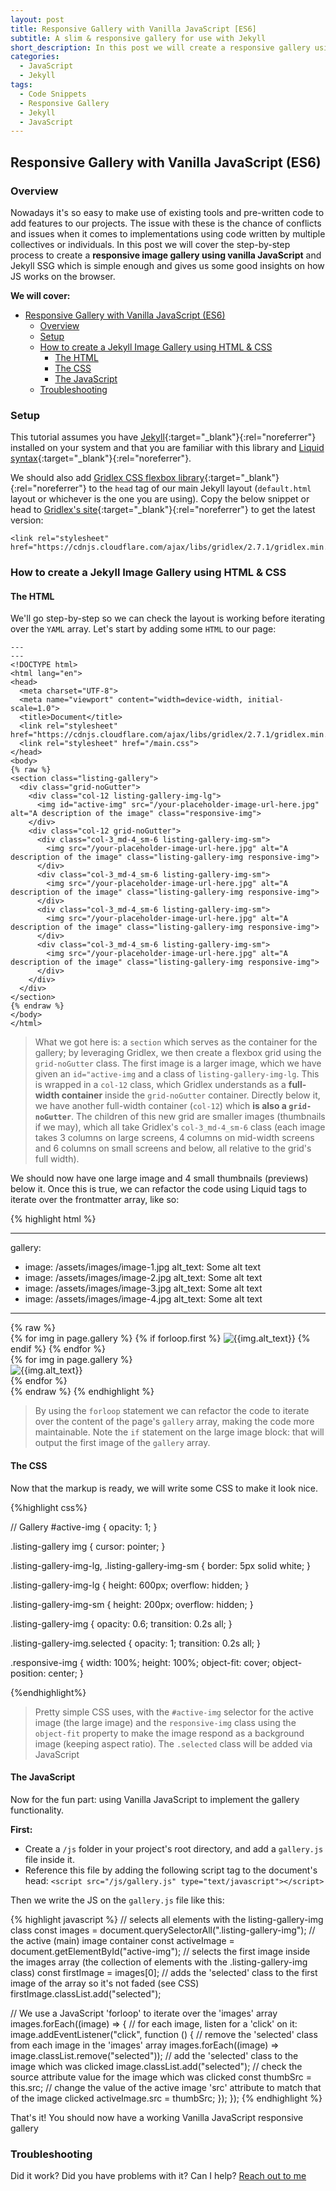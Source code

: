 ```yaml
---
layout: post
title: Responsive Gallery with Vanilla JavaScript [ES6]
subtitle: A slim & responsive gallery for use with Jekyll 
short_description: In this post we will create a responsive gallery using vanilla JavaScript and loop through an array of images using Jekyll
categories:
  - JavaScript
  - Jekyll
tags:
  - Code Snippets
  - Responsive Gallery
  - Jekyll
  - JavaScript
---
```

## Responsive Gallery with Vanilla JavaScript (ES6)

### Overview

Nowadays it's so easy to make use of existing tools and pre-written code to add features to our projects. The issue with these is the chance of conflicts and issues when it comes to implementations using code written by multiple collectives or individuals. In this post we will cover the step-by-step process to create a **responsive image gallery using vanilla JavaScript** and Jekyll SSG which is simple enough and gives us some good insights on how JS works on the browser.

**We will cover:**
- [Responsive Gallery with Vanilla JavaScript (ES6)](#responsive-gallery-with-vanilla-javascript-es6)
  - [Overview](#overview)
  - [Setup](#setup)
  - [How to create a Jekyll Image Gallery using HTML & CSS](#how-to-create-a-jekyll-image-gallery-using-html--css)
    - [The HTML](#the-html)
    - [The CSS](#the-css)
    - [The JavaScript](#the-javascript)
  - [Troubleshooting](#troubleshooting)

### Setup

This tutorial assumes you have [Jekyll](https://jekyllrb.com/){:target="_blank"}{:rel="noreferrer"} installed on your system and that you are familiar with this library and [Liquid syntax](https://shopify.github.io/){:target="_blank"}{:rel="noreferrer"}.

We should also add [Gridlex CSS flexbox library](https://gridlex.devlint.fr/){:target="_blank"}{:rel="noreferrer"} to the `head` tag of our main Jekyll layout (`default.html` layout or whichever is the one you are using). Copy the below snippet or head to [Gridlex's site](https://gridlex.devlint.fr/){:target="_blank"}{:rel="noreferrer"} to get the latest version:

```
<link rel="stylesheet" href="https://cdnjs.cloudflare.com/ajax/libs/gridlex/2.7.1/gridlex.min.css">
```

### How to create a Jekyll Image Gallery using HTML & CSS
#### The HTML

We'll go step-by-step so we can check the layout is working before iterating over the `YAML` array. Let's start by adding some `HTML` to our page:

```
---
---
<!DOCTYPE html>
<html lang="en">
<head>
  <meta charset="UTF-8">
  <meta name="viewport" content="width=device-width, initial-scale=1.0">
  <title>Document</title>
  <link rel="stylesheet" href="https://cdnjs.cloudflare.com/ajax/libs/gridlex/2.7.1/gridlex.min.css">
  <link rel="stylesheet" href="/main.css">
</head>
<body>
{% raw %}
<section class="listing-gallery">
  <div class="grid-noGutter">
    <div class="col-12 listing-gallery-img-lg">
      <img id="active-img" src="/your-placeholder-image-url-here.jpg" alt="A description of the image" class="responsive-img">
    </div>
    <div class="col-12 grid-noGutter">
      <div class="col-3_md-4_sm-6 listing-gallery-img-sm">
        <img src="/your-placeholder-image-url-here.jpg" alt="A description of the image" class="listing-gallery-img responsive-img">
      </div>      
      <div class="col-3_md-4_sm-6 listing-gallery-img-sm">
        <img src="/your-placeholder-image-url-here.jpg" alt="A description of the image" class="listing-gallery-img responsive-img">
      </div>      
      <div class="col-3_md-4_sm-6 listing-gallery-img-sm">
        <img src="/your-placeholder-image-url-here.jpg" alt="A description of the image" class="listing-gallery-img responsive-img">
      </div>      
      <div class="col-3_md-4_sm-6 listing-gallery-img-sm">
        <img src="/your-placeholder-image-url-here.jpg" alt="A description of the image" class="listing-gallery-img responsive-img">
      </div>      
    </div>
  </div>
</section> 
{% endraw %}
</body>
</html>
```
> What we got here is: a `section` which serves as the container for the gallery; by leveraging Gridlex, we then create a flexbox grid using the `grid-noGutter` class. The first image is a larger image, which we have given an `id="active-img` and a class of `listing-gallery-img-lg`. This is wrapped in a `col-12` class, which Gridlex understands as a **full-width container** inside the `grid-noGutter` container. Directly below it, we have another full-width container (`col-12`) which **is also a `grid-noGutter`**. The children of this new grid are smaller images (thumbnails if we may), which all take Gridlex's `col-3_md-4_sm-6` class (each image takes 3 columns on large screens, 4 columns on mid-width screens and 6 columns on small screens and below, all relative to the grid's full width).

We should now have one large image and 4 small thumbnails (previews) below it. Once this is true, we can refactor the code using Liquid tags to iterate over the frontmatter array, like so:

{% highlight html %}

---
gallery:
  - image: /assets/images/image-1.jpg
    alt_text: Some alt text
  - image: /assets/images/image-2.jpg
    alt_text: Some alt text
  - image: /assets/images/image-3.jpg
    alt_text: Some alt text
  - image: /assets/images/image-4.jpg
    alt_text: Some alt text
---
<!DOCTYPE html>
<html lang="en">
  <head>
    <meta charset="UTF-8">
    <meta name="viewport" content="width=device-width, initial-scale=1.0">
    <title>Document</title>
    <link rel="stylesheet" href="https://cdnjs.cloudflare.com/ajax/libs/gridlex/2.7.1/gridlex.min.css">
    <link rel="stylesheet" href="/main.css">
  </head>
  <body>
    {% raw %}
    <section class="listing-gallery">
      <div class="grid-noGutter">
        <div class="col-12 listing-gallery-img-lg">
          {% for img in page.gallery %}
          {% if forloop.first %}
            <img id="active-img" src="{{img.image}}" alt="{{img.alt_text}}" class="responsive-img">
          {% endif %}
          {% endfor %}
        </div>
        <div class="col-12 grid-noGutter">
          {% for img in page.gallery %}
          <div class="col-3_md-4_sm-6 listing-gallery-img-sm">
            <img src="{{img.image}}" alt="{{img.alt_text}}" class="listing-gallery-img responsive-img">
          </div>
          {% endfor %}
        </div>
      </div>
    </section> 
    {% endraw %}
  </body>
</html>
{% endhighlight %}

> By using the `forloop` statement we can refactor the code to iterate over the content of the page's `gallery` array, making the code more maintainable. Note the `if` statement on the large image block: that will output the first image of the `gallery` array.

#### The CSS

Now that the markup is ready, we will write some CSS to make it look nice.

{%highlight css%}

// Gallery
#active-img {
  opacity: 1;
}

.listing-gallery img {
  cursor: pointer;
}

.listing-gallery-img-lg,
.listing-gallery-img-sm {
  border: 5px solid white;
}

.listing-gallery-img-lg {
  height: 600px;
  overflow: hidden;
}

.listing-gallery-img-sm {
  height: 200px;
  overflow: hidden;
}

.listing-gallery-img {
  opacity: 0.6;
  transition: 0.2s all;
}

.listing-gallery-img.selected {
  opacity: 1;
  transition: 0.2s all;
}

.responsive-img {
  width: 100%;
  height: 100%;
  object-fit: cover;
  object-position: center;
}

{%endhighlight%}

> Pretty simple CSS uses, with the `#active-img` selector for the active image (the large image) and the `responsive-img` class using the `object-fit` property to make the image respond as a background image (keeping aspect ratio). The `.selected` class will be added via JavaScript

#### The JavaScript

Now for the fun part: using Vanilla JavaScript to implement the gallery functionality.

**First:**

- Create a `/js` folder in your project's root directory, and add a `gallery.js` file inside it.
- Reference this file by adding the following script tag to the document's head: `<script src="/js/gallery.js" type="text/javascript"></script>`

Then we write the JS on the `gallery.js` file like this:


{% highlight javascript %}
// selects all elements with the listing-gallery-img class
const images = document.querySelectorAll(".listing-gallery-img"); 
// the active (main) image container
const activeImage = document.getElementById("active-img");
// selects the first image inside the images array (the collection of elements with the .listing-gallery-img class)
const firstImage = images[0];
// adds the 'selected' class to the first image of the array so it's not faded (see CSS)
firstImage.classList.add("selected");

// We use a JavaScript 'forloop' to iterate over the 'images' array
images.forEach((image) => {
  // for each image, listen for a 'click' on it:
  image.addEventListener("click", function () {
    // remove the 'selected' class from each image in the 'images' array
    images.forEach((image) => image.classList.remove("selected")); 
    // add the 'selected' class to the image which was clicked
    image.classList.add("selected"); 
    // check the source attribute value for the image which was clicked
    const thumbSrc = this.src;
    // change the value of the active image 'src' attribute to match that of the image clicked
    activeImage.src = thumbSrc; 
  });
});
{% endhighlight %}


That's it! You should now have a working Vanilla JavaScript responsive gallery

### Troubleshooting

Did it work? Did you have problems with it? Can I help? [Reach out to me](mailto:gus@gus-schiavon.com) 
